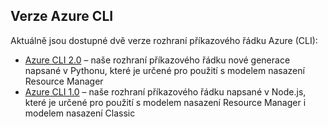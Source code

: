 ## <a name="versions-of-the-azure-cli"></a>Verze Azure CLI

Aktuálně jsou dostupné dvě verze rozhraní příkazového řádku Azure (CLI):

* [Azure CLI 2.0](../articles/storage/common/storage-azure-cli.md) – naše rozhraní příkazového řádku nové generace napsané v Pythonu, které je určené pro použití s modelem nasazení Resource Manager
* [Azure CLI 1.0](../articles/storage/common/storage-azure-cli-nodejs.md) – naše rozhraní příkazového řádku napsané v Node.js, které je určené pro použití s modelem nasazení Resource Manager i modelem nasazení Classic
